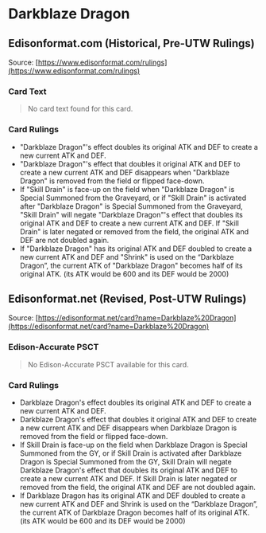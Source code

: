 # Darkblaze Dragon

## Edisonformat.com (Historical, Pre-UTW Rulings)

Source: [https://www.edisonformat.com/rulings](https://www.edisonformat.com/rulings)

### Card Text

> No card text found for this card.

### Card Rulings

*   "Darkblaze Dragon"'s effect doubles its original ATK and DEF to create a new current ATK and DEF.
*   "Darkblaze Dragon"'s effect that doubles it original ATK and DEF to create a new current ATK and DEF disappears when "Darkblaze Dragon" is removed from the field or flipped face-down.
*   If "Skill Drain" is face-up on the field when "Darkblaze Dragon" is Special Summoned from the Graveyard, or if "Skill Drain" is activated after "Darkblaze Dragon" is Special Summoned from the Graveyard, "Skill Drain" will negate "Darkblaze Dragon"'s effect that doubles its original ATK and DEF to create a new current ATK and DEF. If "Skill Drain" is later negated or removed from the field, the original ATK and DEF are not doubled again.
*   If "Darkblaze Dragon" has its original ATK and DEF doubled to create a new current ATK and DEF and "Shrink" is used on the “Darkblaze Dragon”, the current ATK of "Darkblaze Dragon" becomes half of its original ATK. (its ATK would be 600 and its DEF would be 2000)

## Edisonformat.net (Revised, Post-UTW Rulings)

Source: [https://edisonformat.net/card?name=Darkblaze%20Dragon](https://edisonformat.net/card?name=Darkblaze%20Dragon)

### Edison-Accurate PSCT

> No Edison-Accurate PSCT available for this card.

### Card Rulings

*   Darkblaze Dragon's effect doubles its original ATK and DEF to create a new current ATK and DEF.
*   Darkblaze Dragon's effect that doubles it original ATK and DEF to create a new current ATK and DEF disappears when Darkblaze Dragon is removed from the field or flipped face-down.
*   If Skill Drain is face-up on the field when Darkblaze Dragon is Special Summoned from the GY, or if Skill Drain is activated after Darkblaze Dragon is Special Summoned from the GY, Skill Drain will negate Darkblaze Dragon's effect that doubles its original ATK and DEF to create a new current ATK and DEF. If Skill Drain is later negated or removed from the field, the original ATK and DEF are not doubled again.
*   If Darkblaze Dragon has its original ATK and DEF doubled to create a new current ATK and DEF and Shrink is used on the “Darkblaze Dragon”, the current ATK of Darkblaze Dragon becomes half of its original ATK. (its ATK would be 600 and its DEF would be 2000)
            